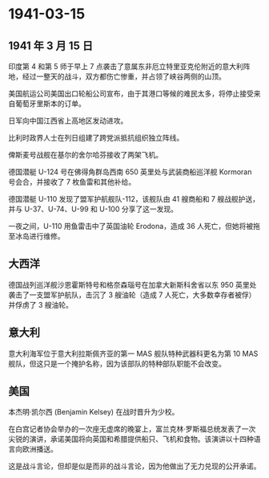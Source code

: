 # 1941-03-15

## 1941 年 3 月 15 日

印度第 4 和第 5 师于早上 7
点袭击了意属东非厄立特里亚克伦附近的意大利阵地，经过一整天的战斗，双方都伤亡惨重，并占领了峡谷两侧的山顶。

美国航运公司美国出口轮船公司宣布，由于其港口等候的难民太多，将停止接受来自葡萄牙里斯本的订单。

日军向中国江西省上高地区发动进攻。

比利时政界人士在列日组建了跨党派抵抗组织独立阵线。

俾斯麦号战舰在基尔的舍尔哈芬接收了两架飞机。

德国潜艇 U-124 号在佛得角群岛西南 650 英里处与武装商船巡洋舰 Kormoran
号会合，并接收了 7 枚鱼雷和其他补给。

德国潜艇 U-110 发现了盟军护航舰队-112，该舰队由 41 艘商船和 7
艘战舰护送，并与 U-37、U-74、U-99 和 U-100 分享了这一发现。

一夜之间，U-110 用鱼雷击中了英国油轮 Erodona，造成 36
人死亡，但她将被拖至冰岛进行维修。

## 大西洋

德国战列巡洋舰沙恩霍斯特号和格奈森瑙号在加拿大新斯科舍省以东 950
英里处袭击了一支盟军护航队，击沉了 3 艘油轮（造成 7
人死亡，大多数幸存者被俘）并俘虏了 3 艘油轮。

## 意大利

意大利海军位于意大利拉斯佩齐亚的第一 MAS 舰队特种武器科更名为第 10 MAS
舰队，但这只是一个掩护名称，因为该部队的特种部队职能不会改变。

## 美国

本杰明·凯尔西 (Benjamin Kelsey) 在战时晋升为少校。

在白宫记者协会举办的一次座无虚席的晚宴上，富兰克林·罗斯福总统发表了一次尖锐的演讲，承诺美国将向英国和希腊提供船只、飞机和食物。该演讲以十四种语言向欧洲播送。

这是战斗言论，但却是似是而非的战斗言论，因为他做出了无力兑现的公开承诺。

